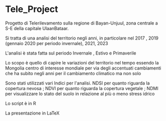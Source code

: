 # Tele_Project
Progetto di Telerilevamento sulla regione di Bayan-Unjuul, zona centrale a S-E della capitale UlaanBataar.

Si tratta di una analisi del territorio negli anni, in particolare nel 2017 , 2019 (gennaio 2020 per periodo invernale), 2021, 2023

L'analisi è stata fatta sul periodo Invernale , Estivo e Primaverile

Lo scopo è quello di capire le variazioni del territorio nel tempo essendo la Mongolia centro di interesse mondiale per via degli accentuati cambiamenti che ha subito negli anni per il cambiamento climatico ma non solo

Sono stati utilizzati vari Indici per l'analisi. NDSI per quanto riguarda la copertura nevosa ; NDVI per quanto riguarda la copertura vegetale ; NDMI per visualizzare lo stato del suolo in relazione al più o meno stress idrico

Lo script è in R

La presentazione in LaTeX
